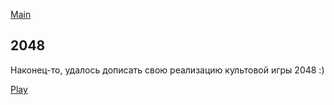 [Main](/index.md)

## 2048

Наконец-то, удалось дописать свою реализацию культовой игры 2048 :)

[Play](/resources/2048.swf)